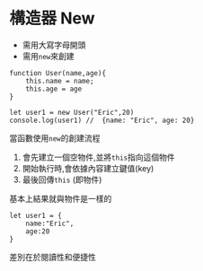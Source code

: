 # 構造器 New

- 需用大寫字母開頭
- 需用`new`來創建

```js{.line-numbers}
function User(name,age){
    this.name = name;
    this.age = age
}

let user1 = new User("Eric",20)
console.log(user1) //  {name: "Eric", age: 20}
```

當函數使用`new`的創建流程
1. 會先建立一個空物件,並將`this`指向這個物件
2. 開始執行時,會依據內容建立鍵值(key)
3. 最後回傳`this` (即物件)

基本上結果就與物件是一樣的
```js{.line-numbers}
let user1 = {
    name:"Eric",
    age:20
}
```
差別在於閱讀性和便捷性